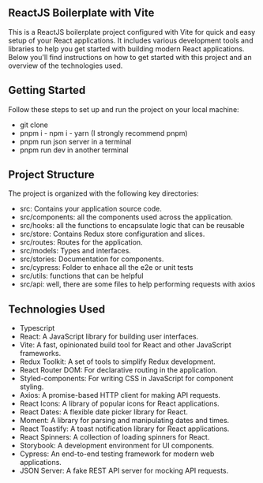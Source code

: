 ## ReactJS Boilerplate with Vite

This is a ReactJS boilerplate project configured with Vite for quick and easy setup of your React applications. It includes various development tools and libraries to help you get started with building modern React applications. Below you'll find instructions on how to get started with this project and an overview of the technologies used.

## Getting Started

Follow these steps to set up and run the project on your local machine:

- git clone
- pnpm i - npm i - yarn (I strongly recommend pnpm)
- pnpm run json server in a terminal
- pnpm run dev in another terminal

## Project Structure

The project is organized with the following key directories:

- src: Contains your application source code.
- src/components: all the components used across the application.
- src/hooks: all the functions to encapsulate logic that can be reusable
- src/store: Contains Redux store configuration and slices.
- src/routes: Routes for the application.
- src/models: Types and interfaces.
- src/stories: Documentation for components.
- src/cypress: Folder to enhace all the e2e or unit tests
- src/utils: functions that can be helpful
- src/api: well, there are some files to help performing requests with axios

## Technologies Used

- Typescript
- React: A JavaScript library for building user interfaces.
- Vite: A fast, opinionated build tool for React and other JavaScript frameworks.
- Redux Toolkit: A set of tools to simplify Redux development.
- React Router DOM: For declarative routing in the application.
- Styled-components: For writing CSS in JavaScript for component styling.
- Axios: A promise-based HTTP client for making API requests.
- React Icons: A library of popular icons for React applications.
- React Dates: A flexible date picker library for React.
- Moment: A library for parsing and manipulating dates and times.
- React Toastify: A toast notification library for React applications.
- React Spinners: A collection of loading spinners for React.
- Storybook: A development environment for UI components.
- Cypress: An end-to-end testing framework for modern web applications.
- JSON Server: A fake REST API server for mocking API requests.
